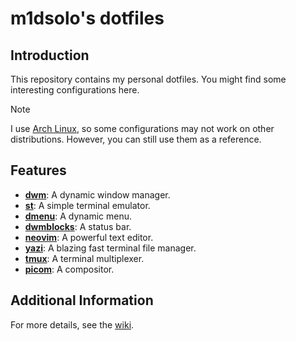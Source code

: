 # m1dsolo's dotfiles

## Introduction

This repository contains my personal dotfiles. You might find some interesting configurations here.

> [!Note]
> I use [Arch Linux](https://archlinux.org/), so some configurations may not work on other distributions.
> However, you can still use them as a reference.

## Features

- [**dwm**](https://dwm.suckless.org/): A dynamic window manager.
- [**st**](https://st.suckless.org/): A simple terminal emulator.
- [**dmenu**](https://tools.suckless.org/dmenu/): A dynamic menu.
- [**dwmblocks**](https://github.com/torrinfail/dwmblocks): A status bar.
- [**neovim**](https://neovim.io/): A powerful text editor.
- [**yazi**](https://github.com/sxyazi/yazi): A blazing fast terminal file manager.
- [**tmux**](https://github.com/tmux/tmux): A terminal multiplexer.
- [**picom**](https://github.com/yshui/picom): A compositor.

## Additional Information

For more details, see the [wiki](https://github.com/m1dsolo/dotfiles/wiki).
